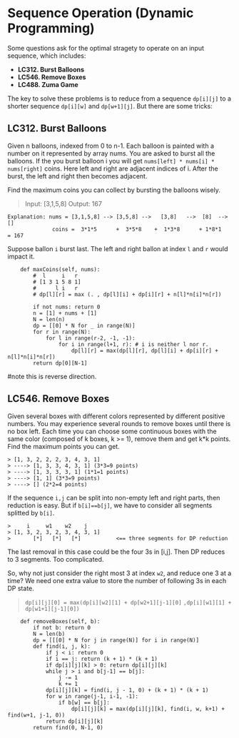 Sequence Operation (Dynamic Programming)
====

Some questions ask for the optimal stragety to operate on an input sequence, which includes:
* **LC312. Burst Balloons**
* **LC546. Remove Boxes**
* **LC488. Zuma Game**

The key to solve these problems is to reduce from a sequence `dp[i][j]` to a shorter sequence `dp[i][w]` and `dp[w+1][j]`.
But there are some tricks:


**LC312. Burst Balloons**
----

Given n balloons, indexed from 0 to n-1. Each balloon is painted with a number on it represented by array nums. 
You are asked to burst all the balloons. 
If the you burst balloon i you will get `nums[left] * nums[i] * nums[right]` coins. 
Here left and right are adjacent indices of i. 
After the burst, the left and right then becomes adjacent.

Find the maximum coins you can collect by bursting the balloons wisely.

> Input: [3,1,5,8]
> Output: 167 

```
Explanation: nums = [3,1,5,8] --> [3,5,8] -->   [3,8]   -->  [8]  --> []
              coins =  3*1*5      +  3*5*8    +  1*3*8      + 1*8*1   = 167
```

Suppose ballon `i` burst last. The left and right ballon at index `l` and `r` would impact it.
```
    def maxCoins(self, nums):
        #  l     i   r
        # [1 3 1 5 8 1]
        #      l i   r
        # dp[l][r] = max (. , dp[l][i] + dp[i][r] + n[l]*n[i]*n[r])
        
        if not nums: return 0
        n = [1] + nums + [1]
        N = len(n)
        dp = [[0] * N for _ in range(N)]
        for r in range(N):
            for l in range(r-2, -1, -1):
                for i in range(l+1, r): # i is neither l nor r.
                    dp[l][r] = max(dp[l][r], dp[l][i] + dp[i][r] + n[l]*n[i]*n[r])
        return dp[0][N-1]
```
#note this is reverse direction. 

**LC546. Remove Boxes**
---

Given several boxes with different colors represented by different positive numbers. 
You may experience several rounds to remove boxes until there is no box left. Each time you can choose some continuous boxes with the same color (composed of k boxes, k >= 1), remove them and get k*k points.
Find the maximum points you can get.

```
> [1, 3, 2, 2, 2, 3, 4, 3, 1] 
> ----> [1, 3, 3, 4, 3, 1] (3*3=9 points) 
> ----> [1, 3, 3, 3, 1] (1*1=1 points) 
> ----> [1, 1] (3*3=9 points) 
> ----> [] (2*2=4 points)
```

If the sequence `i,j` can be split into non-empty left and right parts, then reduction is easy.
But if `b[i]==b[j]`, we have to consider all segments splitted by `b[i]`.

```
>     i     w1    w2    j    
> [1, 3, 2, 3, 2, 3, 4, 3, 1]
>       [*]   [*]   [*]           <== three segments for DP reduction
```

The last removal in this case could be the four 3s in [i,j]. Then DP reduces to 3 segments. Too complicated.

So, why not just consider the right most 3 at index `w2`, and reduce one 3 at a time? 
We need one extra value to store the number of following 3s in each DP state.

> `dp[i][j][0] = max(dp[i][w2][1] + dp[w2+1][j-1][0]`
>                   `,dp[i][w1][1] + dp[w1+1][j-1][0])`

```
    def removeBoxes(self, b):        
        if not b: return 0
        N = len(b)
        dp = [[[0] * N for j in range(N)] for i in range(N)]
        def find(i, j, k):
            if j < i: return 0
            if i == j: return (k + 1) * (k + 1)
            if dp[i][j][k] > 0: return dp[i][j][k]
            while j > i and b[j-1] == b[j]: 
                j -= 1
                k += 1
            dp[i][j][k] = find(i, j - 1, 0) + (k + 1) * (k + 1)
            for w in range(j-1, i-1, -1):
                if b[w] == b[j]:
                    dp[i][j][k] = max(dp[i][j][k], find(i, w, k+1) + find(w+1, j-1, 0))
            return dp[i][j][k]
        return find(0, N-1, 0)
  ```


